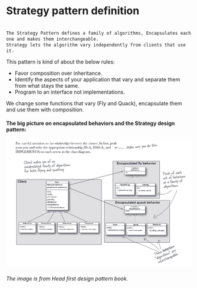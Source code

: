 # Strategy pattern definition
```

The Strategy Pattern defines a family of algorithms, Encapsulates each one and makes them interchangeable.
Strategy lets the algorithm vary independently from clients that use it.

```
This pattern is kind of about the below rules:

* Favor composition over inheritance.
* Identify the aspects of your application that vary and separate them from what stays the same.
* Program to an interface not implementations.


We change some functions that vary (Fly and Quack), encapsulate them and use them with composition.

#### The big picture on encapsulated behaviors and the Strategy design pattern:

![](Screenshot_2.png)
###### The image is from Head first design pattern book.